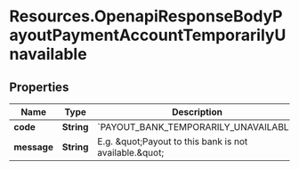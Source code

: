 # Resources.OpenapiResponseBodyPayoutPaymentAccountTemporarilyUnavailable

## Properties

Name | Type | Description | Notes
------------ | ------------- | ------------- | -------------
**code** | **String** | &#x60;PAYOUT_BANK_TEMPORARILY_UNAVAILABLE&#x60; | [optional] 
**message** | **String** | E.g. \&quot;Payout to this bank is not available.\&quot; | [optional] 


